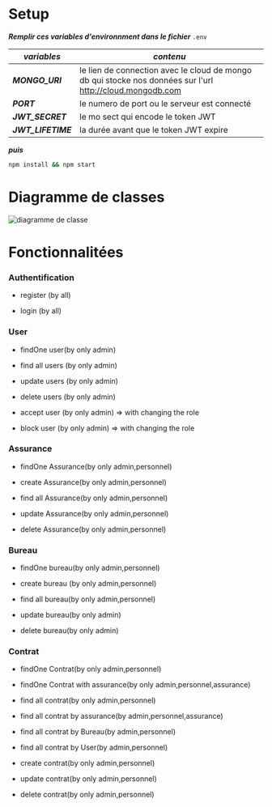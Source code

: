 # Setup
***Remplir ces variables d'environnment dans le fichier***  ```.env``` 

***variables***  | ***contenu***
------------- | -------------
***MONGO_URI***  | le lien de connection avec le cloud de mongo db qui stocke nos données sur l'url  http://cloud.mongodb.com 
***PORT***  | le numero de port ou le serveur est connecté
***JWT_SECRET***  | le mo sect qui encode le token JWT
***JWT_LIFETIME***  | la durée avant que le token JWT expire

***puis*** 

```bash
npm install && npm start
```

# Diagramme de classes 
![diagramme de classe](https://user-images.githubusercontent.com/73405867/185502797-39e218dd-4a46-42f4-be98-0eb6fe8d2d84.png)

# Fonctionnalitées 

### Authentification

- register (by all)

- login (by all)

### User

- findOne user(by only admin)

- find all users (by only admin)

- update users (by only admin)

- delete users (by only admin)

- accept user (by only admin) => with changing the role

- block user (by only admin) => with changing the role

### Assurance

- findOne Assurance(by only admin,personnel)

- create Assurance(by only admin,personnel)

- find all Assurance(by only admin,personnel)

- update Assurance(by only admin,personnel)

- delete Assurance(by only admin,personnel)

### Bureau

- findOne bureau(by only admin,personnel)

- create bureau (by only admin,personnel)

- find all bureau(by only admin,personnel)

- update bureau(by only admin)

- delete bureau(by only admin)

### Contrat

- findOne Contrat(by only admin,personnel)

- findOne Contrat with assurance(by only admin,personnel,assurance)

- find all contrat(by only admin,personnel)

- find all contrat by assurance(by admin,personnel,assurance)

- find all contrat by Bureau(by admin,personnel)

- find all contrat by User(by admin,personnel)

- create contrat(by only admin,personnel)

- update contrat(by only admin,personnel)

- delete contrat(by only admin,personnel)




